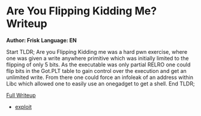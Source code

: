 # Are You Flipping Kidding Me? Writeup

**Author: Frisk**
**Language: EN**

Start TLDR;
Are you Flipping Kidding me was a hard pwn exercise, where one was given a write anywhere primitive which was initially limited to the flipping of only 5 bits. As the executable was only partial RELRO one could flip bits in the Got.PLT table to gain control over the execution and get an unlimited write. From there one could force an infoleak of an address within Libc which allowed one to easily use an onegadget to get a shell.
End TLDR;

[Full Writeup](https://blog.inequationgroup.com/tghackflipping/)
* [exploit](./Solve.py)
